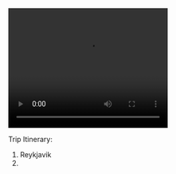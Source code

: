 <video width="320" height="240" controls>
  <source src="/Videos/SeljalandsfossWaterfall.mp4" type="video/mp4">
  Your browser does not support the video tag.
</video>

Trip Itinerary:

1. Reykjavik
2. 